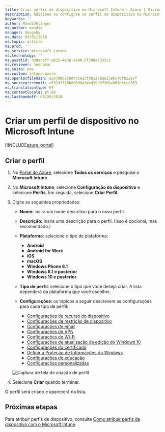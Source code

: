 ```yaml
---
title: Criar perfis de dispositivo no Microsoft Intune – Azure | Microsoft Docs
description: Adicione ou configure um perfil de dispositivo no Microsoft Intune, incluindo a seleção do tipo de plataforma e a definição das configurações no Portal do Azure.
keywords: ''
author: MandiOhlinger
ms.author: mandia
manager: dougeby
ms.date: 03/01/2018
ms.topic: article
ms.prod: ''
ms.service: microsoft-intune
ms.technology: ''
ms.assetid: d98aceff-eb35-4e3e-8e40-5f300e7335cc
ms.reviewer: heenamac
ms.suite: ems
ms.custom: intune-azure
ms.openlocfilehash: e5070052c0d4cce3cfd81a7bae259bc7dfb22e7f
ms.sourcegitcommit: e6319ff186d969da34bd19c9730ba003d6cce353
ms.translationtype: HT
ms.contentlocale: pt-BR
ms.lasthandoff: 03/20/2018
---
```

# <a name="create-a-device-profile-in-microsoft-intune"></a>Criar um perfil de dispositivo no Microsoft Intune

[!INCLUDE[azure_portal](./includes/azure_portal.md)]

## <a name="create-the-profile"></a>Criar o perfil
1. No [Portal do Azure](https://portal.azure.com), selecione **Todos os serviços** e pesquise o **Microsoft Intune**.

2. No **Microsoft Intune**, selecione **Configuração do dispositivo** e selecione **Perfis**. Em seguida, selecione **Criar Perfil**.

3. Digite as seguintes propriedades:

    - **Nome**: insira um nome descritivo para o novo perfil.
    - **Descrição:** insira uma descrição para o perfil. (Isso é opcional, mas recomendado.)
    - **Plataforma**: selecione o tipo de plataforma:  

        - **Android**
        - **Android for Work**
        - **iOS**
        - **macOS**
        - **Windows Phone 8.1**
        - **Windows 8.1 e posterior**
        - **Windows 10 e posterior**

    - **Tipo de perfil**: selecione o tipo que você deseja criar. A lista dependerá da plataforma que você escolher.
    - **Configurações**: os tópicos a seguir descrevem as configurações para cada tipo de perfil:

        -  [Configurações de recurso do dispositivo](device-features-configure.md)
        -  [Configurações de restrição de dispositivo](device-restrictions-configure.md)
        -  [Configurações de email](email-settings-configure.md)
        -  [Configurações de VPN](vpn-settings-configure.md)
        -  [Configurações de Wi-Fi](wi-fi-settings-configure.md)
        -  [Configurações de atualização da edição do Windows 10](edition-upgrade-configure-windows-10.md)
        -  [Configurações do certificado](certificates-configure.md)
        -  [Definir a Proteção de Informações do Windows](windows-information-protection-configure.md)
        -  [Configurações de educação](education-settings-configure.md)
        -  [Configurações personalizadas](custom-settings-configure.md)

    ![Captura de tela de criação de perfil](./media/create-device-profile.png)

4. Selecione **Criar** quando terminar.

O perfil será criado e aparecerá na lista.


## <a name="next-steps"></a>Próximas etapas
Para atribuir perfis de dispositivo, consulte [Como atribuir perfis de dispositivo com o Microsoft Intune](device-profile-assign.md).
